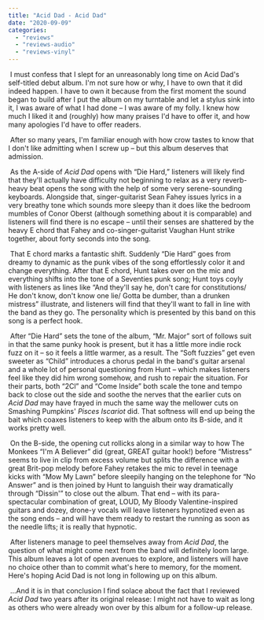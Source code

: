 ```yaml
---
title: "Acid Dad - Acid Dad"
date: "2020-09-09"
categories: 
  - "reviews"
  - "reviews-audio"
  - "reviews-vinyl"
---
```


 I must confess that I slept for an unreasonably long time on Acid Dad's self-titled debut album. I'm not sure how or why, I have to own that it did indeed happen. I have to own it because from the first moment the sound began to build after I put the album on my turntable and let a stylus sink into it, I was aware of what I had done – I was aware of my folly. I knew how much I liked it and (roughly) how many praises I'd have to offer it, and how many apologies I'd have to offer readers.

 After so many years, I'm familiar enough with how crow tastes to know that I don't like admitting when I screw up – but this album deserves that admission.

 As the A-side of _Acid Dad_ opens with “Die Hard,” listeners will likely find that they'll actually have difficulty not beginning to relax as a very reverb-heavy beat opens the song with the help of some very serene-sounding keyboards. Alongside that, singer-guitarist Sean Fahey issues lyrics in a very breathy tone which sounds more sleepy than it does like the bedroom mumbles of Conor Oberst (although something about it is comparable) and listeners will find there is no escape – until their senses are shattered by the heavy E chord that Fahey and co-singer-guitarist Vaughan Hunt strike together, about forty seconds into the song. 

 That E chord marks a fantastic shift. Suddenly “Die Hard” goes from dreamy to dynamic as the punk vibes of the song effortlessly color it and change everything. After that E chord, Hunt takes over on the mic and everything shifts into the tone of a Seventies punk song; Hunt toys coyly with listeners as lines like “And they'll say he, don't care for constitutions/ He don't know, don't know one lie/ Gotta be dumber, than a drunken mistress” illustrate, and listeners will find that they'll want to fall in line with the band as they go. The personality which is presented by this band on this song is a perfect hook.

 After “Die Hard” sets the tone of the album, “Mr. Major” sort of follows suit in that the same punky hook is present, but it has a little more indie rock fuzz on it – so it feels a little warmer, as a result. The “Soft fuzzies” get even sweeter as “Child” introduces a chorus pedal in the band's guitar arsenal and a whole lot of personal questioning from Hunt – which makes listeners feel like they did him wrong somehow, and rush to repair the situation. For their parts, both “2Cl” and “Come Inside” both scale the tone and tempo back to close out the side and soothe the nerves that the earlier cuts on _Acid Dad_ may have frayed in much the same way the mellower cuts on Smashing Pumpkins' _Pisces Iscariot_ did. That softness will end up being the bait which coaxes listeners to keep with the album onto its B-side, and it works pretty well.

 On the B-side, the opening cut rollicks along in a similar way to how The Monkees “I'm A Believer” did (great, GREAT guitar hook!) before “Mistress” seems to live in clip from excess volume but splits the difference with a great Brit-pop melody before Fahey retakes the mic to revel in teenage kicks with “Mow My Lawn” before sleepily hanging on the telephone for “No Answer” and is then joined by Hunt to languish their way dramatically through “Dissin'” to close out the album. That end – with its para-spectacular combination of great, LOUD, My Bloody Valentine-inspired guitars and dozey, drone-y vocals will leave listeners hypnotized even as the song ends – and will have them ready to restart the running as soon as the needle lifts; it is really that hypnotic.

 After listeners manage to peel themselves away from _Acid Dad_, the question of what might come next from the band will definitely loom large. This album leaves a lot of open avenues to explore, and listeners will have no choice other than to commit what's here to memory, for the moment. Here's hoping Acid Dad is not long in following up on this album.

 ...And it is in that conclusion I find solace about the fact that I reviewed _Acid Dad_ two years after its original release: I might not have to wait as long as others who were already won over by this album for a follow-up release.
